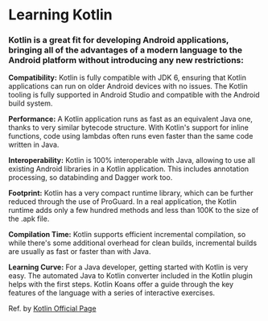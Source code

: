 # Learning Kotlin

### Kotlin is a great fit for developing Android applications, bringing all of the advantages of a modern language to the Android platform without introducing any new restrictions:

**Compatibility:** Kotlin is fully compatible with JDK 6, ensuring that Kotlin applications can run on older Android devices with no issues. The Kotlin tooling is fully supported in Android Studio and compatible with the Android build system.

**Performance:** A Kotlin application runs as fast as an equivalent Java one, thanks to very similar bytecode structure. With Kotlin's support for inline functions, code using lambdas often runs even faster than the same code written in Java.

**Interoperability:** Kotlin is 100% interoperable with Java, allowing to use all existing Android libraries in a Kotlin application. This includes annotation processing, so databinding and Dagger work too.

**Footprint:** Kotlin has a very compact runtime library, which can be further reduced through the use of ProGuard. In a real application, the Kotlin runtime adds only a few hundred methods and less than 100K to the size of the .apk file.

**Compilation Time:** Kotlin supports efficient incremental compilation, so while there's some additional overhead for clean builds, incremental builds are usually as fast or faster than with Java.

**Learning Curve:** For a Java developer, getting started with Kotlin is very easy. The automated Java to Kotlin converter included in the Kotlin plugin helps with the first steps. Kotlin Koans offer a guide through the key features of the language with a series of interactive exercises.

Ref. by [Kotlin Official Page](https://kotlinlang.org/docs/reference/android-overview.html)

